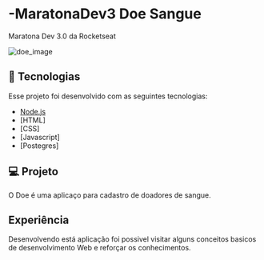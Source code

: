 # -MaratonaDev3 Doe Sangue
Maratona Dev 3.0 da Rocketseat 

![doe_image](https://user-images.githubusercontent.com/50602816/75100045-89526800-55a7-11ea-80a0-62d21ba040d5.png)

## :rocket: Tecnologias

Esse projeto foi desenvolvido com as seguintes tecnologias:

- [Node.js](https://nodejs.org/en/)
- [HTML]
- [CSS]
- [Javascript]
- [Postegres]

## 💻 Projeto

O Doe é uma aplicaço para cadastro de doadores de sangue. 

## Experiência

Desenvolvendo está aplicação foi possivel visitar alguns conceitos basicos de desenvolvimento Web e reforçar os conhecimentos.
